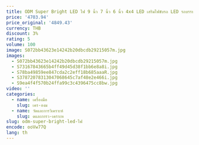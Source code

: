 ```yaml
---
title: ODM Super Bright LED ไฟ 9 นิ้ว 7 นิ้ว 6 นิ้ว 4x4 LED เสริมไฟขับรถ LED รถบรรทุกรอบไฟขับรถ
price: '4703.94'
price_original: '4849.43'
currency: THB
discount: 3%
rating: 5
volume: 100
image: S072bb43623e14242b20dbcdb29215057m.jpg
images:
  - S072bb43623e14242b20dbcdb29215057m.jpg
  - S73167843665b4ff49d45d38f1bb6e8a8i.jpg
  - S78ba49859ee847cda2c2eff18b685aaaR.jpg
  - S37872078313047068645c7af48e2e466i.jpg
  - S9ea4f4f570b24ffa99c3c4396475cc8bw.jpg
video: ''
categories:
  - name: เครื่องมือ
    slug: เคร-องม
  - name: วัดและการวิเคราะห์
    slug: ดและการว-เคราะห
slug: odm-super-bright-led-ไฟ
encode: ooVw77Q
lang: th
---
```

  